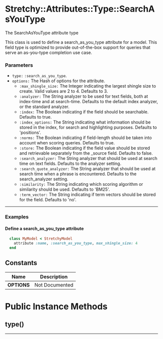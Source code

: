 # Stretchy::Attributes::Type::SearchAsYouType [](#class-Stretchy::Attributes::Type::SearchAsYouType) [](#top)
The SearchAsYouType attribute type

This class is used to define a search_as_you_type attribute for a model. This field type is optimized to provide out-of-the-box support for queries that serve an as-you-type completion use case.

### Parameters

- `type:` `:search_as_you_type`.
- `options:` The Hash of options for the attribute.
   - `:max_shingle_size:` The Integer indicating the largest shingle size to create. Valid values are 2 to 4. Defaults to 3.
   - `:analyzer:` The String analyzer to be used for text fields, both at index-time and at search-time. Defaults to the default index analyzer, or the standard analyzer.
   - `:index:` The Boolean indicating if the field should be searchable. Defaults to true.
   - `:index_options:` The String indicating what information should be stored in the index, for search and highlighting purposes. Defaults to 'positions'.
   - `:norms:` The Boolean indicating if field-length should be taken into account when scoring queries. Defaults to true.
   - `:store:` The Boolean indicating if the field value should be stored and retrievable separately from the _source field. Defaults to false.
   - `:search_analyzer:` The String analyzer that should be used at search time on text fields. Defaults to the analyzer setting.
   - `:search_quote_analyzer:` The String analyzer that should be used at search time when a phrase is encountered. Defaults to the search_analyzer setting.
   - `:similarity:` The String indicating which scoring algorithm or similarity should be used. Defaults to 'BM25'.
   - `:term_vector:` The String indicating if term vectors should be stored for the field. Defaults to 'no'.

---

### Examples

#### Define a search_as_you_type attribute

```ruby
  class MyModel < StretchyModel
    attribute :name, :search_as_you_type, max_shingle_size: 4
  end
```
    
## Constants
| Name | Description |
| ---- | ----------- |
| **OPTIONS[](#OPTIONS)** | Not Documented |

# Public Instance Methods

      
## type() [](#method-i-type)
         
  
        
---

